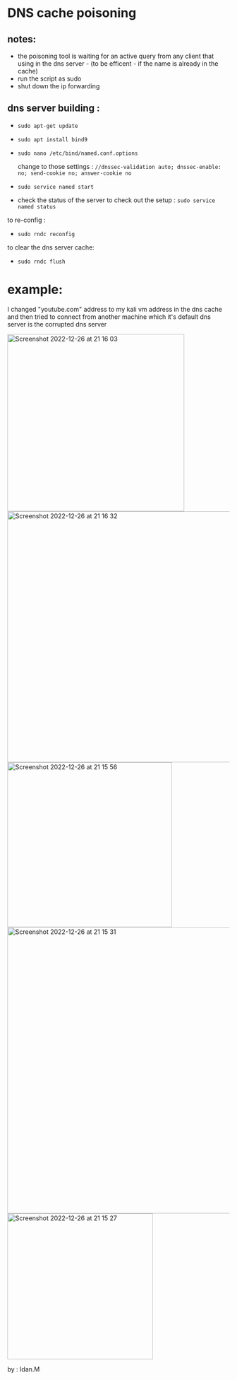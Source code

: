 # DNS cache poisoning
## notes: 
  * the poisoning tool is waiting for an active query from any client that using in the dns server - (to be efficent - if the name is already in the cache) 
  * run the script as sudo 
  * shut down the ip forwarding 
  
 ## dns server building : 
  * `sudo apt-get update`
  * `sudo apt install bind9`
  * `sudo nano /etc/bind/named.conf.options`
    
    change to those settings : 
    `//dnssec-validation auto;
      dnssec-enable: no;
      send-cookie no;
      answer-cookie no`
   * `sudo service named start`
   * check the status of the server to check out the setup : `sudo service named status`
   
   to re-config : 
   * `sudo rndc reconfig`
   
   to clear the dns server cache: 
   * `sudo rndc flush`
      
# example:
I changed "youtube.com" address to my kali vm address in the dns cache  and then tried to connect from another machine which it's default dns server is the corrupted dns server 

<img width="401" alt="Screenshot 2022-12-26 at 21 16 03" src="https://user-images.githubusercontent.com/90776557/209577871-3a5de361-4114-4f6f-865b-6962d7b1fc54.png">
<img width="568" alt="Screenshot 2022-12-26 at 21 16 32" src="https://user-images.githubusercontent.com/90776557/209577874-b7deba34-f0e9-4e78-813c-5071d02f1c0b.png">
<img width="373" alt="Screenshot 2022-12-26 at 21 15 56" src="https://user-images.githubusercontent.com/90776557/209577882-f06dad30-91c7-4ce7-b5df-b171ccaa9014.png">
<img width="648" alt="Screenshot 2022-12-26 at 21 15 31" src="https://user-images.githubusercontent.com/90776557/209577889-567a878a-1154-427c-b308-a059bc7ce748.png">
<img width="330" alt="Screenshot 2022-12-26 at 21 15 27" src="https://user-images.githubusercontent.com/90776557/209577891-663f043a-9752-4b70-a18d-21b741d1b9c4.png">

by : Idan.M
